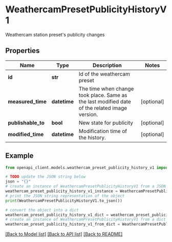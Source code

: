 # WeathercamPresetPublicityHistoryV1

Weathercam station preset's publicity changes

## Properties

Name | Type | Description | Notes
------------ | ------------- | ------------- | -------------
**id** | **str** | Id of the weathercam preset | 
**measured_time** | **datetime** | The time when change took place. Same as the last modified date of the related image version. | [optional] 
**publishable_to** | **bool** | New state for publicity | [optional] 
**modified_time** | **datetime** | Modification time of the history. | [optional] 

## Example

```python
from openapi_client.models.weathercam_preset_publicity_history_v1 import WeathercamPresetPublicityHistoryV1

# TODO update the JSON string below
json = "{}"
# create an instance of WeathercamPresetPublicityHistoryV1 from a JSON string
weathercam_preset_publicity_history_v1_instance = WeathercamPresetPublicityHistoryV1.from_json(json)
# print the JSON string representation of the object
print(WeathercamPresetPublicityHistoryV1.to_json())

# convert the object into a dict
weathercam_preset_publicity_history_v1_dict = weathercam_preset_publicity_history_v1_instance.to_dict()
# create an instance of WeathercamPresetPublicityHistoryV1 from a dict
weathercam_preset_publicity_history_v1_from_dict = WeathercamPresetPublicityHistoryV1.from_dict(weathercam_preset_publicity_history_v1_dict)
```
[[Back to Model list]](../README.md#documentation-for-models) [[Back to API list]](../README.md#documentation-for-api-endpoints) [[Back to README]](../README.md)


